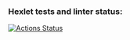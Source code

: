 ### Hexlet tests and linter status:
[![Actions Status](https://github.com/BratislavaTerabaytovna/python-project-lvl1/workflows/hexlet-check/badge.svg)](https://github.com/BratislavaTerabaytovna/python-project-lvl1/actions)